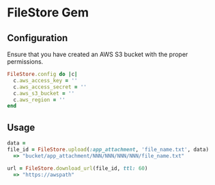 # FileStore Gem

## Configuration

Ensure that you have created an AWS S3 bucket with the proper permissions.

```ruby
FileStore.config do |c|
  c.aws_access_key = ''
  c.aws_access_secret = ''
  c.aws_s3_bucket = ''
  c.aws_region = ''
end
```

## Usage

```ruby
data =
file_id = FileStore.upload(:app_attachment, 'file_name.txt', data)
  => "bucket/app_attachment/NNN/NNN/NNN/NNN/file_name.txt"

url = FileStore.download_url(file_id, ttl: 60)
  => "https://awspath"
```

